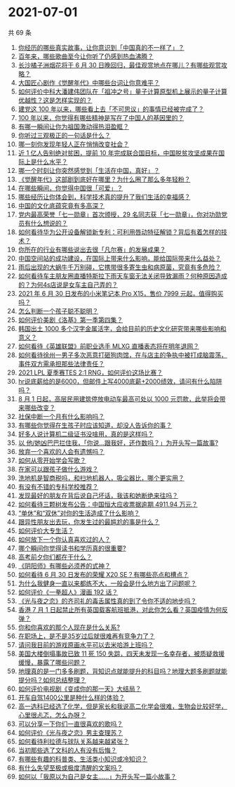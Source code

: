 # 2021-07-01

共 69 条

<!-- BEGIN -->
<!-- 最后更新时间 Thu Jul 01 2021 03:01:10 GMT+0800 (China Standard Time) -->

1. [你经历的哪些真实故事，让你意识到「中国真的不一样了」？](https://www.zhihu.com/question/429896850)
2. [百年来，哪些歌曲至今让你听了仍感到热血沸腾？](https://www.zhihu.com/question/455864364)
3. [长沙橘子洲烟花将于 6 月 30
   日晚回归，最佳观赏地点在哪儿？有哪些观赏攻略？](https://www.zhihu.com/question/468494209)
4. [大国匠心剧作《觉醒年代》中哪些台词让你意难平？](https://www.zhihu.com/question/461299889)
5. [如何评价中科大潘建伟团队在「祖冲之号」量子计算原型机上展示的量子计算优越性？这是怎样实现的？](https://www.zhihu.com/question/468741820)
6. [建党这 100 年以来，哪些看上去「不可思议」的事情已经被完成了？](https://www.zhihu.com/question/468798487)
7. [100 年以来，你觉得有哪些精神是写在了中国人的基因里的？](https://www.zhihu.com/question/468804235)
8. [有哪一瞬间让你为祖国激动得热泪盈眶？](https://www.zhihu.com/question/276636947)
9. [你听过三观极正的一句话是什么？](https://www.zhihu.com/question/316797926)
10. [哪一刻你发现年轻人正在悄悄改变社会？](https://www.zhihu.com/question/447184915)
11. [近 1 亿人告别绝对贫困，提前 10
    年完成联合国目标，中国脱贫攻坚成果在国际上是什么水平？](https://www.zhihu.com/question/446264543)
12. [哪一个时刻让你突然感觉到「生活在中国，真好」？](https://www.zhihu.com/question/446990478)
13. [《觉醒年代》这部剧到底好在哪里？为什么圈了那么多年轻粉？](https://www.zhihu.com/question/459410613)
14. [在哪些瞬间，你觉得中国很「可爱」？](https://www.zhihu.com/question/455857255)
15. [哪些经历让你体会到，科学技术真的提升了我们生活的幸福感？](https://www.zhihu.com/question/459895565)
16. [中国的文化底蕴究竟有多高深？](https://www.zhihu.com/question/277040928)
17. [党内最高荣誉「七一勋章」首次颁授，29
    名同志获「七一勋章」，你对功勋党员有什么想说的？](https://www.zhihu.com/question/468683456)
18. [如何看待华为公开设备解锁新专利：可利用唇动特征解锁？背后有着怎样的技术？](https://www.zhihu.com/question/468759652)
19. [你所在的行业有哪些说出去很「凡尔赛」的发展成果？](https://www.zhihu.com/question/447184680)
20. [中国空间站的成功建设，在国际上带来什么影响，能给国际带来什么益处？](https://www.zhihu.com/question/465703732)
21. [雨后出现的大蜗牛千万别碰，它携带很多寄生虫和病原菌，究竟有多危险？](https://www.zhihu.com/question/468733508)
22. [如何看待车主朋友圈直播特斯拉下雨天车窗无法关闭导致漏雨？何种原因造成的？为何4s店说是女车主自己弄的？](https://www.zhihu.com/question/468832311)
23. [2021 年 6 月 30 日发布的小米笔记本 Pro X15，售价 7999
    元起，值得购买吗？](https://www.zhihu.com/question/469004337)
24. [怎么判断一个孩子聪不聪明？](https://www.zhihu.com/question/460441961)
25. [如何评价美剧《洛基》第一季第四集？](https://www.zhihu.com/question/468004011)
26. [韩国出土 1000
    多个汉字金属活字，会给目前的历史文化研究带来哪些影响和意义？](https://www.zhihu.com/question/468965792)
27. [如何看待《英雄联盟》前职业选手 MLXG 直播表态将在明年退网？](https://www.zhihu.com/question/466700437)
28. [如何看待徐州一男子多次恶意打砸狗肉馆，在与店主的争执中被打成脑震荡，事件双方需承担那些法律责任？](https://www.zhihu.com/question/467649024)
29. [2021 LPL 夏季赛TES 2:1
    RNG，如何评价这场比赛？](https://www.zhihu.com/question/469157245)
30. [hr说底薪给的是6000，但邮件上写4000底薪+2000绩效，请问有什么陷阱吗？](https://www.zhihu.com/question/279752230)
31. [8 月 1 日起，高层民用建筑停放电动车最高可处以 1000
    元罚款，此举将会带来哪些改变？](https://www.zhihu.com/question/469014496)
32. [社保中断一个月有什么影响吗？](https://www.zhihu.com/question/304891093)
33. [有哪些你觉得在生孩子时应该知道，却没人告诉你的事？](https://www.zhihu.com/question/296368004)
34. [好多人说计算机二级证书没啥用，真的是这样吗？](https://www.zhihu.com/question/432050455)
35. [以
    他/她凶巴巴拦住我，「你说…跟我好，还作数吗？」为开头写一篇故事?](https://www.zhihu.com/question/468253321)
36. [放弃一个喜欢的人会有遗憾吗？](https://www.zhihu.com/question/467518860)
37. [如何从零开始学会写歌？](https://www.zhihu.com/question/20437561)
38. [在家可以跟孩子做什么游戏？](https://www.zhihu.com/question/391201046)
39. [洗地机是智商税吗，和扫地机器人，吸尘器比，哪个更实用？](https://www.zhihu.com/question/418512921)
40. [有没有不错的专科学校推荐？](https://www.zhihu.com/question/286133002)
41. [发现最好的朋友在背后说自己坏话，我该和她断绝来往吗？](https://www.zhihu.com/question/463316530)
42. [如何看待三颗树发布公告：中国恒大应收票据逾期 4911.94
    万元？](https://www.zhihu.com/question/468886248)
43. [“单休”和“双休”对你的生活造成了什么影响？](https://www.zhihu.com/question/464274735)
44. [跟异性朋友出去玩，你发生过的最尴尬的事是什么？](https://www.zhihu.com/question/281832872)
45. [如何评价大专生活？](https://www.zhihu.com/question/295193493)
46. [如何放下一个你认真喜欢过的人？](https://www.zhihu.com/question/466673263)
47. [哪个瞬间你觉得读书和学历真的很重要?](https://www.zhihu.com/question/466797792)
48. [高考前夕你们都在干什么？](https://www.zhihu.com/question/463928370)
49. [《阴阳师》有哪些必须养的式神？](https://www.zhihu.com/question/311961456)
50. [如何看待 6 月 30 日发布的荣耀 X20
    SE？有哪些亮点和槽点？](https://www.zhihu.com/question/468990859)
51. [为什么我健身一直以来都练不大，一般会是什么地方出了问题呢？](https://www.zhihu.com/question/461175616)
52. [如何评价《一拳超人》漫画 192 话？](https://www.zhihu.com/question/468006367)
53. [《光与夜之恋》的齐司礼的毒舌属性真的到了令你不适的地步吗？](https://www.zhihu.com/question/468522825)
54. [香港 7 月 1
    日起禁止所有英国载客航班抵港，对此你怎么看？英国疫情为何反弹？](https://www.zhihu.com/question/468775842)
55. [你和你喜欢的那个人现在是什么关系?](https://www.zhihu.com/question/467896413)
56. [在职场上，是不是35岁过后就很难再有竞争力了？](https://www.zhihu.com/question/468346955)
57. [请问我目前的游戏原画水平可以去米哈游上班吗？](https://www.zhihu.com/question/441867303)
58. [美国大楼倒塌事故已致 11 死 150
    失踪，四天未发现一名幸存者，被质疑救援缓慢，暴露了哪些问题？](https://www.zhihu.com/question/468831412)
59. [地理真的是一门多多刷题，背知识点就能提升的科目吗？地理大题多刷题就能提分吗？如何总结整理？](https://www.zhihu.com/question/458351725)
60. [如何评价电视剧《变成你的那一天》大结局？](https://www.zhihu.com/question/468042255)
61. [开车自驾1400公里是种什么样的体验？](https://www.zhihu.com/question/465961379)
62. [高一选科已经选了化学，但是家长和我说高二化学会很难，生物会比较好学，心里很忐忑，怎么办呀？](https://www.zhihu.com/question/416822698)
63. [可以分享一下你们一直很喜欢的歌吗？](https://www.zhihu.com/question/466865043)
64. [如何评价《光与夜之恋》男主查理苏？](https://www.zhihu.com/question/466812225)
65. [如何看待利拉德与球队关系越来越紧张？](https://www.zhihu.com/question/468425818)
66. [当初那些选了文科的人有没有后悔？](https://www.zhihu.com/question/462661816)
67. [有哪些有趣的科普类、生活类小知识或冷知识？](https://www.zhihu.com/question/41128601)
68. [有什么失望至极或极度清醒的文案吗？](https://www.zhihu.com/question/465666518)
69. [如何以「我原以为自己是女主……」为开头写一篇小故事？](https://www.zhihu.com/question/465978427)

<!-- END -->
